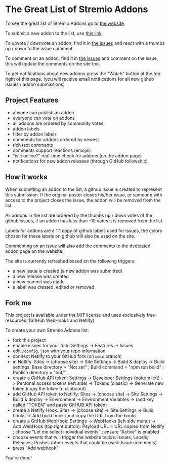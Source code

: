 # The Great List of Stremio Addons

To see the great list of Stremio Addons go to [the website](https://stremio-addons.netlify.app/).

To submit a new addon to the list, use [this link](https://github.com/danamag/stremio-addons-list/issues/new?assignees=&labels=misc&template=submit-addon.yaml&title=Addon+Name).

To upvote / downvote an addon, find it in [the issues](https://github.com/danamag/stremio-addons-list/issues) and react with a thumbs up / down to the issue comment.

To comment on an addon, find it in [the issues](https://github.com/danamag/stremio-addons-list/issues) and comment on the issue, this will update the comments on the site too.

To get notifications about new addons press the "Watch" button at the top right of this page. (you will receive email notifications for all new github issues / addon submissions)


## Project Features

- anyone can publish an addon
- everyone can vote on addons
- all addons are ordered by community votes
- addon labels
- filter by addon labels
- comments for addons ordered by newest
- rich text comments
- comments support reactions (emojis)
- "is it online?" real-time check for addons (on the addon page)
- notifications for new addon releases (through GitHub followship)


## How it works

When submitting an addon to the list, a github issue is created to represent this submission. If the original poster closes his/her issue, or someone with access to the project closes the issue, the addon will be removed from the list.

All addons in the list are ordered by the thumbs up / down votes of the github issues, if an addon has less than -10 votes it is removed from the list.

Labels for addons are a 1:1 copy of github labels used for issues, the colors chosen for these labels on github will also be used on the site.

Commenting on an issue will also add the comments to the dedicated addon page on the website.

The site is currently refreshed based on the following triggers:
- a new issue is created (a new addon was submitted)
- a new release was created
- a new commit was made
- a label was created, edited or removed


## Fork me

This project is available under the MIT license and uses exclusively free resources. (GitHub WebHooks and Netlify)

To create your own Stremio Addons list:
- fork this project
- enable issues for your fork: Settings -> Features -> Issues
- edit `/config.json` with your repo information
- connect Netlify to your GitHub fork (on `main` branch)
- in Netlify: Sites -> (choose site) -> Site Settings -> Build & deploy -> Build settings: Base directory = "Not set" ; Build command = "npm run build" ; Publish directory = "out/"
- create a GitHub API token: Settings -> Developer Settings (bottom left) -> Personal access tokens (left side) -> Tokens (classic) -> Generate new token (copy the token to clipboard)
- add GitHub API token to Netlify: Sites -> (choose site) -> Site Settings -> Build & deploy -> Environment -> Environment Variables -> (add key called "TOKEN" and paste GitHUB API token)
- create a Netlify Hook: Sites -> (choose site) -> Site Settings -> Build hooks -> Add build hook (and copy the URL from the hook)
- create a GitHub WebHook: Settings -> WebHooks (left side menu) -> Add WebHook (top right button): Payload URL = URL copied from Netlify ; choose "Let me select individual events" ; ensure "Active" is enabled
- choose events that will trigger the website builds: Issues; Labels; Releases; Pushes (other events that could be used: Issue comments)
- press "Add webhook"

You're done!
